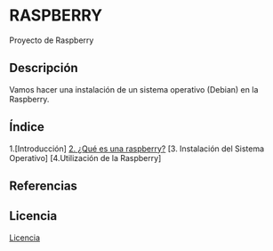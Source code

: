 # RASPBERRY
Proyecto de Raspberry

## Descripción
Vamos hacer una instalación de un sistema operativo (Debian) en la Raspberry.

## Índice
1.[Introducción]
[2. ¿Qué es una raspberry?](https://github.com/SeleneBP/proyecto/blob/1dab41dd1c6edd7a37a832982d40d7bfc27f7ada/2.%20%C2%BFQu%C3%A9%20es%20la%20Raspberry%3F.md)
[3. Instalación del Sistema Operativo]
[4.Utilización de la Raspberry]

## Referencias


## Licencia

[Licencia](https://github.com/SeleneBP/Raspberry/blob/main/imagenes/licencia.png)

